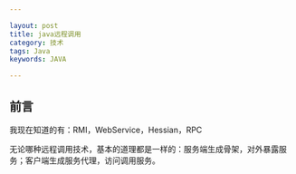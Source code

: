 ```yaml
---

layout: post
title: java远程调用
category: 技术
tags: Java
keywords: JAVA

---
```


## 前言 ##

我现在知道的有：RMI，WebService，Hessian，RPC

无论哪种远程调用技术，基本的道理都是一样的：服务端生成骨架，对外暴露服务；客户端生成服务代理，访问调用服务。





